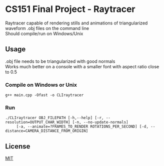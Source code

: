 # CS151 Final Project - Raytracer

Raytracer capable of rendering stills and animations of triangularized waveform .obj files on the command line  
Should compile/run on Windows/Unix

## Usage
.obj file needs to be triangularized with good normals  
Works much better on a console with a smaller font with aspect ratio close to 0.5

### Compile on Windows or Unix
```plaintext
g++ main.cpp -Ofast -o CLIraytracer
```

### Run
```plaintext
./CLIraytracer OBJ_FILEPATH [-h,--help] [-r, --resolution=OUTPUT_CHAR_WIDTH] [-n, --no-update-normals]
     [-a, --animate=?FRAMES_TO_RENDER ROTATIONS_PER_SECOND] [-d, --distance=CAMERA_DISTANCE_FROM_ORIGIN] 
```


## License
[MIT](https://choosealicense.com/licenses/mit/)
